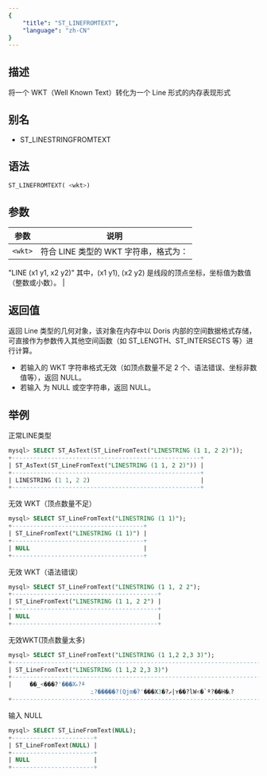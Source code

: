 ```yaml
---
{
    "title": "ST_LINEFROMTEXT",
    "language": "zh-CN"
}
---
```


<!-- 
Licensed to the Apache Software Foundation (ASF) under one
or more contributor license agreements.  See the NOTICE file
distributed with this work for additional information
regarding copyright ownership.  The ASF licenses this file
to you under the Apache License, Version 2.0 (the
"License"); you may not use this file except in compliance
with the License.  You may obtain a copy of the License at

  http://www.apache.org/licenses/LICENSE-2.0

Unless required by applicable law or agreed to in writing,
software distributed under the License is distributed on an
"AS IS" BASIS, WITHOUT WARRANTIES OR CONDITIONS OF ANY
KIND, either express or implied.  See the License for the
specific language governing permissions and limitations
under the License.
-->

## 描述

将一个 WKT（Well Known Text）转化为一个 Line 形式的内存表现形式

## 别名

- ST_LINESTRINGFROMTEXT

## 语法

```sql
ST_LINEFROMTEXT( <wkt>)
```

## 参数

| 参数  | 说明         |
|-----|------------|
| `<wkt>` | 符合 LINE 类型的 WKT 字符串，格式为：
"LINE (x1 y1, x2 y2)"
其中，(x1 y1), (x2 y2) 是线段的顶点坐标，坐标值为数值（整数或小数）。 |

## 返回值

返回 Line 类型的几何对象，该对象在内存中以 Doris 内部的空间数据格式存储，可直接作为参数传入其他空间函数（如 ST_LENGTH、ST_INTERSECTS 等）进行计算。

- 若输入的 WKT 字符串格式无效（如顶点数量不足 2 个、语法错误、坐标非数值等），返回 NULL。
- 若输入 <wkt> 为 NULL 或空字符串，返回 NULL。

## 举例


正常LINE类型

```sql
mysql> SELECT ST_AsText(ST_LineFromText("LINESTRING (1 1, 2 2)"));
+-----------------------------------------------------+
| ST_AsText(ST_LineFromText("LINESTRING (1 1, 2 2)")) |
+-----------------------------------------------------+
| LINESTRING (1 1, 2 2)                               |
+-----------------------------------------------------+
```

无效 WKT（顶点数量不足）

```sql
mysql> SELECT ST_LineFromText("LINESTRING (1 1)");
+-------------------------------------+
| ST_LineFromText("LINESTRING (1 1)") |
+-------------------------------------+
| NULL                                |
+-------------------------------------+
```

无效 WKT（语法错误）

```sql
mysql> SELECT ST_LineFromText("LINESTRING (1 1, 2 2");
+-----------------------------------------+
| ST_LineFromText("LINESTRING (1 1, 2 2") |
+-----------------------------------------+
| NULL                                    |
+-----------------------------------------+
```

无效WKT(顶点数量太多)

```sql
mysql> SELECT ST_LineFromText("LINESTRING (1 1,2 2,3 3)");
+---------------------------------------------------------------------------------+
| ST_LineFromText("LINESTRING (1 1,2 2,3 3)")                                     |
+---------------------------------------------------------------------------------+
|     ��_<���?'���Xޑ?݉+
                       ߑ?�����?(Qjm�ۡ?'���Xޡ?�3|ʏ��?lW<�`ª?��H�˪?       |
+---------------------------------------------------------------------------------+
```

输入 NULL

```sql
mysql> SELECT ST_LineFromText(NULL);
+-----------------------+
| ST_LineFromText(NULL) |
+-----------------------+
| NULL                  |
+-----------------------+
```
